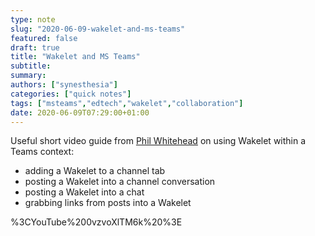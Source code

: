 ```yaml
---
type: note
slug: "2020-06-09-wakelet-and-ms-teams"
featured: false
draft: true
title: "Wakelet and MS Teams"
subtitle: 
summary: 
authors: ["synesthesia"]
categories: ["quick notes"]
tags: ["msteams","edtech","wakelet","collaboration"]
date: 2020-06-09T07:29:00+01:00
---
```



Useful short video guide from [Phil Whitehead](https://mobile.twitter.com/PhilEdTech) on using Wakelet within a Teams context:

- adding a Wakelet to a channel tab
- posting a Wakelet into a channel conversation
- posting a Wakelet into a chat
- grabbing links from posts into a Wakelet

%3CYouTube%200vzvoXlTM6k%20%3E